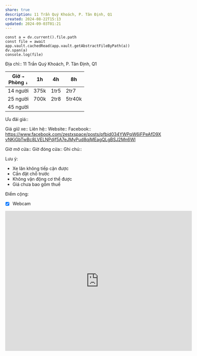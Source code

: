 ```yaml
---
share: true
description: 11 Trần Quý Khoách, P. Tân Định, Q1
created: 2024-08-22T15:13
updated: 2024-09-03T01:21
---
```

```dataviewjs
const a = dv.current().file.path
const file = await app.vault.cachedRead(app.vault.getAbstractFileByPath(a))
dv.span(a)
console.log(file)
```
Địa chỉ:: 11 Trần Quý Khoách, P. Tân Định, Q1

| Giờ `→`<br>Phòng `↓` | 1h   | 4h   | 8h     |
| -------------------- | ---- | ---- | ------ |
| 14 người             | 375k | 1tr5 | 2tr7   |
| 25 người             | 700k | 2tr8 | 5tr40k |
| 45 người             |      |      |        |
Ưu đãi giá:: 

Giá giữ xe:: 
Liên hệ::
Website::
Facebook:: https://www.facebook.com/zestxspace/posts/pfbid034YWPqW6iFPeAfD9XvNKiGbTwBc8LVELNPdjf5A7eJMyPud8qjMEagQLgBSJ2Mn6Wl

Giờ mở cửa::
Giờ đóng cửa::
Ghi chú::

Lưu ý:
- Xe lăn không tiếp cận được
- Cần đặt chỗ trước
- Không vận động cơ thể được
- Giá chưa bao gồm thuế

Điểm cộng:
- [x] Webcam 

<iframe src="https://www.google.com/maps/embed?pb=!1m18!1m12!1m3!1d3919.2336766060125!2d106.68627897511753!3d10.793406558880159!2m3!1f0!2f0!3f0!3m2!1i1024!2i768!4f13.1!3m3!1m2!1s0x3175291f155de703%3A0x46a5f2db5ea1079a!2zWkVTVCBYIFNQQUNFIC0gS2jDtG5nIGdpYW4gc8OhbmcgdOG6oW8!5e0!3m2!1sen!2s!4v1724399795635!5m2!1sen!2s" width="600" height="450" style="border:0;" allowfullscreen="" loading="lazy" referrerpolicy="no-referrer-when-downgrade"></iframe>

